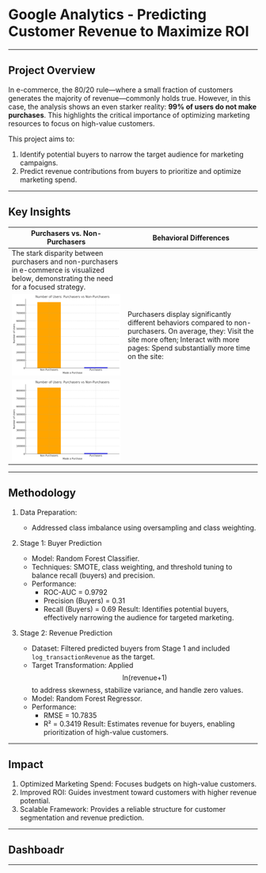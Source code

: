 # Google Analytics - Predicting Customer Revenue to Maximize ROI
---
## Project Overview
In e-commerce, the 80/20 rule—where a small fraction of customers generates the majority of revenue—commonly holds true. However, in this case, the analysis shows an even starker reality: **99% of users do not make purchases**. This highlights the critical importance of optimizing marketing resources to focus on high-value customers.

This project aims to:
1. Identify potential buyers to narrow the target audience for marketing campaigns.
2. Predict revenue contributions from buyers to prioritize and optimize marketing spend.

---

## Key Insights
| **Purchasers vs. Non-Purchasers** | **Behavioral Differences** |
|------------------|--------------------|
| The stark disparity between purchasers and non-purchasers in e-commerce is visualized below, demonstrating the need for a focused strategy. 
<img src="images/number_users.png" alt="Purchasers vs Non-Purchasers" width="600">| Purchasers display significantly different behaviors compared to non-purchasers. On average, they: Visit the site more often; Interact with more pages: Spend substantially more time on the site: 
<img src="images/number_users.png" width="600"> |

---

## Methodology
1. Data Preparation:
     - Addressed class imbalance using oversampling and class weighting.

2. Stage 1: Buyer Prediction
     - Model: Random Forest Classifier.
     - Techniques: SMOTE, class weighting, and threshold tuning to balance recall (buyers) and precision.
     - Performance:
         - ROC-AUC = 0.9792
         - Precision (Buyers) = 0.31
         - Recall (Buyers) = 0.69
    Result: Identifies potential buyers, effectively narrowing the audience for targeted marketing.

3. Stage 2: Revenue Prediction
    - Dataset: Filtered predicted buyers from Stage 1 and included `log_transactionRevenue` as the target.
    - Target Transformation: Applied $$\text{ln(revenue+1)}$$ to address skewness, stabilize variance, and handle zero values.
    - Model: Random Forest Regressor.
    - Performance:
         - RMSE = 10.7835
         - R² = 0.3419
    Result: Estimates revenue for buyers, enabling prioritization of high-value customers.

--- 

## Impact

1. Optimized Marketing Spend: Focuses budgets on high-value customers.
2. Improved ROI: Guides investment toward customers with higher revenue potential.
3. Scalable Framework: Provides a reliable structure for customer segmentation and revenue prediction.

---
## Dashboadr
---

